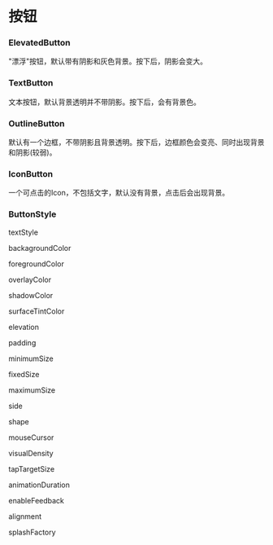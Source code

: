 # 按钮

### ElevatedButton

"漂浮"按钮，默认带有阴影和灰色背景。按下后，阴影会变大。



### TextButton

文本按钮，默认背景透明并不带阴影。按下后，会有背景色。

### OutlineButton

默认有一个边框，不带阴影且背景透明。按下后，边框颜色会变亮、同时出现背景和阴影(较弱)。

### IconButton

一个可点击的Icon，不包括文字，默认没有背景，点击后会出现背景。



### ButtonStyle

textStyle

backagroundColor

foregroundColor

overlayColor

shadowColor

surfaceTintColor

elevation

padding

minimumSize

fixedSize

maximumSize

side

shape

mouseCursor

visualDensity

tapTargetSize

animationDuration

enableFeedback

alignment

splashFactory

